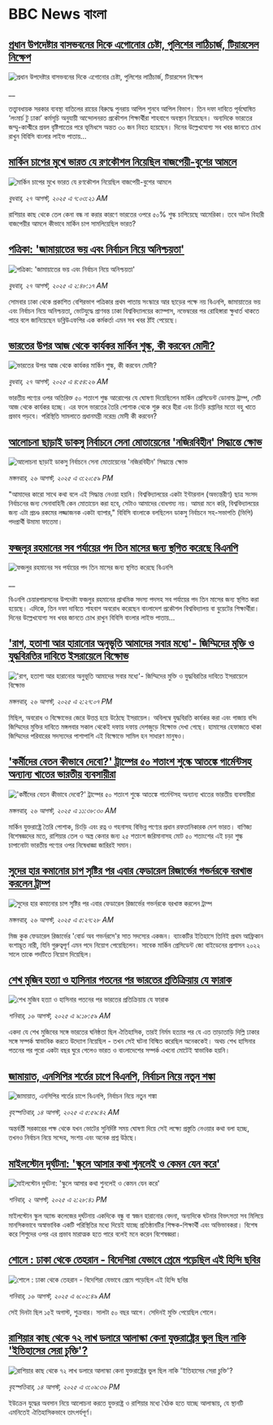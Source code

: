 # BBC News বাংলা## [প্রধান উপদেষ্টার বাসভবনের দিকে এগোনোর চেষ্টা, পুলিশের লাঠিচার্জ, টিয়ারসেল নিক্ষেপ](https://www.bbc.co.uk/bengali/live/c4gzkdl42nwt?at_medium=RSS&at_campaign=rss?at_campaign=githubrss)![প্রধান উপদেষ্টার বাসভবনের দিকে এগোনোর চেষ্টা, পুলিশের লাঠিচার্জ, টিয়ারসেল নিক্ষেপ](https://ichef.bbci.co.uk/ace/standard/240/cpsprodpb/f26c/live/0ad3be50-831b-11f0-ab3e-bd52082cd0ae.jpg)__তত্ত্বাবধায়ক সরকার ব্যবস্থা বাতিলের রায়ের বিরুদ্ধে পুনরায় আপিল শুনবে আপিল বিভাগ। তিন দফা দাবিতে পূর্বঘোষিত ‘লংমার্চ টু ঢাকা’ কর্মসূচি অনুযায়ী আন্দোলনরত প্রকৌশল শিক্ষার্থীরা শাহবাগে অবস্থান নিয়েছেন। অন্যদিকে ভারতের জম্মু-কাশ্মীরে প্রবল বৃষ্টিপাতের পরে ভূমিধসে অন্তত ৩০ জন নিহত হয়েছেন। দিনের উল্লেখযোগ্য সব খবর জানতে চোখ রাখুন বিবিসি বাংলার লাইভ পাতায়...## [মার্কিন চাপের মুখে ভারত যে রণকৌশল নিয়েছিল বাজপেয়ী-বুশের আমলে ](https://www.bbc.com/bengali/articles/ce937dl32kro?at_medium=RSS&at_campaign=rss?at_campaign=githubrss)![মার্কিন চাপের মুখে ভারত যে রণকৌশল নিয়েছিল বাজপেয়ী-বুশের আমলে ](https://ichef.bbci.co.uk/ace/ws/240/cpsprodpb/519f/live/4ac33250-82a0-11f0-a34f-318be3fb0481.jpg)_বুধবার, ২৭ আগস্ট, ২০২৫ এ ৭:০৩:২১ AM_রাশিয়ার কাছ থেকে তেল কেনা বন্ধ না করার কারণে ভারতের ওপরে ৫০% শুল্ক চাপিয়েছে আমেরিকা। তবে অটল বিহারী বাজপেয়ীর আমলে কীভাবে মার্কিন চাপ সামলিয়েছিল ভারত?## [পত্রিকা: 'জামায়াতের ভয় এবং নির্বাচন নিয়ে অনিশ্চয়তা'](https://www.bbc.com/bengali/articles/clyr8p1vv37o?at_medium=RSS&at_campaign=rss?at_campaign=githubrss)![পত্রিকা: 'জামায়াতের ভয় এবং নির্বাচন নিয়ে অনিশ্চয়তা'](https://ichef.bbci.co.uk/ace/ws/240/cpsprodpb/7788/live/1d5248f0-82ec-11f0-a819-c948892e2dca.jpg)_বুধবার, ২৭ আগস্ট, ২০২৫ এ ২:৪৮:১৭ AM_সোমবার ঢাকা থেকে প্রকাশিত বেশিরভাগ পত্রিকার প্রথম পাতায় সংস্কারে আর ছাড়ের পক্ষে নয় বিএনপি, জামায়াতের ভয় এবং নির্বাচন নিয়ে অনিশ্চয়তা, ভোটযুদ্ধে প্রাণবন্ত ঢাকা বিশ্ববিদ্যালয়ের ক্যাম্পাস, নভেম্বরের পর রোহিঙ্গারা ক্ষুধার্ত থাকতে পারে বলে জানিয়েছেন ডব্লিউএফপির এক কর্মকর্তা এমন সব খবর ঠাঁই পেয়েছে।## [ভারতের উপর আজ থেকে কার্যকর মার্কিন শুল্ক, কী করবেন মোদী?](https://www.bbc.com/bengali/articles/ckgje4pdl82o?at_medium=RSS&at_campaign=rss?at_campaign=githubrss)![ভারতের উপর আজ থেকে কার্যকর মার্কিন শুল্ক, কী করবেন মোদী?](https://ichef.bbci.co.uk/ace/ws/240/cpsprodpb/0462/live/dfb61000-82f3-11f0-a34f-318be3fb0481.jpg)_বুধবার, ২৭ আগস্ট, ২০২৫ এ ৪:৫৪:২৬ AM_ভারতীয় পণ্যের ওপর অতিরিক্ত ৫০ শতাংশ শুল্ক আরোপের যে ঘোষণা দিয়েছিলেন মার্কিন প্রেসিডেন্ট ডোনাল্ড ট্রাম্প, সেটি আজ থেকে কার্যকর হচ্ছে। এর ফলে ভারতের  তৈরি পোশাক থেকে শুরু করে হীরা এবং চিংড়ি রপ্তানির মতো বহু খাতে প্রভাব পড়বে। পরিস্থিতি সামলাতে প্রধানমন্ত্রী নরেন্দ্র মোদী কী করবেন?## [আলোচনা ছাড়াই ডাকসু নির্বাচনে সেনা মোতায়েনের 'নজিরবিহীন' সিদ্ধান্তে ক্ষোভ](https://www.bbc.com/bengali/articles/cy4d5dx484no?at_medium=RSS&at_campaign=rss?at_campaign=githubrss)![আলোচনা ছাড়াই ডাকসু নির্বাচনে সেনা মোতায়েনের 'নজিরবিহীন' সিদ্ধান্তে ক্ষোভ](https://ichef.bbci.co.uk/ace/ws/240/cpsprodpb/acba/live/56c24fe0-828d-11f0-ab3e-bd52082cd0ae.jpg)_মঙ্গলবার, ২৬ আগস্ট, ২০২৫ এ ৩:২০:৫৯ PM_"আমাদের কারো সাথে কথা বলে এই সিদ্ধান্ত নেওয়া হয়নি। বিশ্ববিদ্যালয়ের একটা ইন্টারনাল (অভ্যন্তরীণ) ছাত্র সংসদ নির্বাচনের জন্য সেনাবাহিনী কেন মোতায়েন করা হবে, সেটাও আমাদের বোধগম্য নয়। আমরা মনে করি, বিশ্ববিদ্যালয়ের জন্য এটা প্রচণ্ড রকমের লজ্জাজনক একটা ব্যাপার," বিবিসি বাংলাকে বলছিলেন ডাকসু নির্বাচনে সহ-সভাপতি (ভিপি) পদপ্রার্থী উমামা ফাতেমা।## [ফজলুর রহমানের সব পর্যায়ের পদ তিন মাসের জন্য স্থগিত করেছে বিএনপি](https://www.bbc.co.uk/bengali/live/c3wn0xed5e7t?at_medium=RSS&at_campaign=rss?at_campaign=githubrss)![ফজলুর রহমানের সব পর্যায়ের পদ তিন মাসের জন্য স্থগিত করেছে বিএনপি](https://ichef.bbci.co.uk/ace/standard/240/cpsprodpb/60da/live/2a35f030-8283-11f0-a34f-318be3fb0481.jpg)__বিএনপি চেয়ারপারসনের উপদেষ্টা ফজলুর রহমানের প্রাথমিক সদস্য পদসহ সব পর্যায়ের পদ তিন মাসের জন্য স্থগিত করা হয়েছে। এদিকে, তিন দফা দাবিতে শাহবাগ অবরোধ করেছেন বাংলাদেশ প্রকৌশল বিশ্ববিদ্যালয় বা বুয়েটের শিক্ষার্থীরা। দিনের উল্লেখযোগ্য সব খবর জানতে চোখ রাখুন বিবিসি বাংলার লাইভ পাতায়...## ['রাগ, হতাশা আর হারানোর অনুভূতি আমাদের সবার মধ্যে'- জিম্মিদের মুক্তি ও যুদ্ধবিরতির দাবিতে ইসরায়েলে বিক্ষোভ](https://www.bbc.com/bengali/articles/c0kzmzy2l6ro?at_medium=RSS&at_campaign=rss?at_campaign=githubrss)!['রাগ, হতাশা আর হারানোর অনুভূতি আমাদের সবার মধ্যে'- জিম্মিদের মুক্তি ও যুদ্ধবিরতির দাবিতে ইসরায়েলে বিক্ষোভ](https://ichef.bbci.co.uk/ace/ws/240/cpsprodpb/1d32/live/64dc1aa0-827b-11f0-ab3e-bd52082cd0ae.jpg)_মঙ্গলবার, ২৬ আগস্ট, ২০২৫ এ ২:২৭:০৭ PM_মিছিল, অবরোধ ও বিক্ষোভের জেরে উত্তপ্ত হয়ে উঠেছে ইসরায়েল। অবিলম্বে যুদ্ধবিরতি কার্যকর করা এবং গাজায় বন্দি জিম্মিদের মুক্তির দাবিতে মঙ্গলবার সকাল থেকেই দফায় দফায় দেশজুড়ে বিক্ষোভ দেখা গেছে। হামাসের হেফাজতে থাকা জিম্মিদের পরিবারের সদস্যদের পাশাপাশি এই বিক্ষোভে সামিল হন সাধারণ মানুষও।## ['কর্মীদের বেতন কীভাবে দেবো?' ট্রাম্পের ৫০ শতাংশ শুল্কে আতঙ্কে গার্মেন্টসহ অন্যান্য খাতের ভারতীয় ব্যবসায়ীরা](https://www.bbc.com/bengali/articles/c776g1v3mvdo?at_medium=RSS&at_campaign=rss?at_campaign=githubrss)!['কর্মীদের বেতন কীভাবে দেবো?' ট্রাম্পের ৫০ শতাংশ শুল্কে আতঙ্কে গার্মেন্টসহ অন্যান্য খাতের ভারতীয় ব্যবসায়ীরা](https://ichef.bbci.co.uk/ace/ws/240/cpsprodpb/f71b/live/d81cb110-8257-11f0-83cc-c5da98c419b8.jpg)_মঙ্গলবার, ২৬ আগস্ট, ২০২৫ এ ১১:৩৮:৩০ AM_মার্কিন যুক্তরাষ্ট্রে তৈরি পোশাক, চিংড়ি এবং রত্ন ও গহনাসহ বিভিন্ন পণ্যের প্রধান রফতানিকারক দেশ ভারত। বাণিজ্য বিশেষজ্ঞদের মতে, রাশিয়ার তেল ও অস্ত্র কেনার জন্য ২৫ শতাংশ জরিমানাসহ মোট ৫০ শতাংশের এই চড়া শুল্ক চাপানোটা ভারতীয় পণ্যের ওপর নিষেধাজ্ঞা জারিরই সমান।## [সুদের হার কমানোর চাপ সৃষ্টির পর এবার ফেডারেল রিজার্ভের গভর্নরকে বরখাস্ত করলেন ট্রাম্প](https://www.bbc.com/bengali/articles/c987015wn34o?at_medium=RSS&at_campaign=rss?at_campaign=githubrss)![সুদের হার কমানোর চাপ সৃষ্টির পর এবার ফেডারেল রিজার্ভের গভর্নরকে বরখাস্ত করলেন ট্রাম্প](https://ichef.bbci.co.uk/ace/ws/240/cpsprodpb/3076/live/40346380-8238-11f0-ab3e-bd52082cd0ae.jpg)_মঙ্গলবার, ২৬ আগস্ট, ২০২৫ এ ৫:২৭:২৮ AM_মিজ কুক ফেডারেল রিজার্ভের 'বোর্ড অব গভর্নরসে'র সাত সদস্যের একজন। ব্যাংকটির ইতিহাসে তিনিই প্রথম আফ্রিকান বংশাদ্ভূত নারী, যিনি গুরুত্বপূর্ণ এমন পদে নিয়োগ পেয়েছিলেন। সাবেক মার্কিন প্রেসিডেন্ট জো বাইডেনের প্রশাসন ২০২২ সালে তাকে পদটিতে নিয়োগ দিয়েছিল।## [শেখ মুজিব হত্যা ও হাসিনার পতনের পর ভারতের প্রতিক্রিয়ায় যে ফারাক](https://www.bbc.com/bengali/articles/cly39465d10o?at_medium=RSS&at_campaign=rss?at_campaign=githubrss)![শেখ মুজিব হত্যা ও হাসিনার পতনের পর ভারতের প্রতিক্রিয়ায় যে ফারাক](https://ichef.bbci.co.uk/ace/ws/240/cpsprodpb/473f/live/567ab140-7855-11f0-8071-1788c7e8ae0e.jpg)_শনিবার, ১৬ আগস্ট, ২০২৫ এ ৯:১৮:৫৯ AM_একদা যে শেখ মুজিবের সঙ্গে ভারতের ঘনিষ্ঠতা ছিল ঐতিহাসিক, তারই নির্মম হত্যার পর যে এত তাড়াতাড়ি দিল্লি ঢাকার সঙ্গে সম্পর্ক স্বাভাবিক করতে উদ্যোগ নিয়েছিল - তখন সেই ঘটনা বিস্মিত করেছিল অনেককেই। অথচ শেখ হাসিনার পতনের পর পুরো একটা বছর ঘুরে গেলেও ভারত ও বাংলাদেশের সম্পর্ক এখনো মোটেই স্বাভাবিক হয়নি।## [জামায়াত, এনসিপির শর্তের চাপে বিএনপি, নির্বাচন নিয়ে নতুন শঙ্কা ](https://www.bbc.com/bengali/articles/cgjyd701vwgo?at_medium=RSS&at_campaign=rss?at_campaign=githubrss)![জামায়াত, এনসিপির শর্তের চাপে বিএনপি, নির্বাচন নিয়ে নতুন শঙ্কা ](https://ichef.bbci.co.uk/ace/ws/240/cpsprodpb/6c32/live/ba7784d0-78a4-11f0-a975-cb151ca452f4.jpg)_বৃহস্পতিবার, ১৪ আগস্ট, ২০২৫ এ ৫:৫৯:৪২ AM_অন্তর্বর্তী সরকারের পক্ষ থেকে যখন ভোটের সুনির্দিষ্ট সময় ঘোষণা দিয়ে সেই লক্ষ্যে প্রস্তুতি নেওয়ার কথা বলা হচ্ছে, তখনও নির্বাচন নিয়ে সন্দেহ, সংশয় এবং অনেক প্রশ্ন উঠছে।## [মাইলস্টোন দুর্ঘটনা: 'স্কুলে আসার কথা শুনলেই ও কেমন যেন করে'](https://www.bbc.com/bengali/articles/cz0ylyd50k3o?at_medium=RSS&at_campaign=rss?at_campaign=githubrss)![মাইলস্টোন দুর্ঘটনা: 'স্কুলে আসার কথা শুনলেই ও কেমন যেন করে'](https://ichef.bbci.co.uk/ace/ws/240/cpsprodpb/b1a9/live/559e9ab0-6fa5-11f0-8dbd-f3d32ebd3327.png)_শনিবার, ২ আগস্ট, ২০২৫ এ ২:২৮:৪১ PM_মাইলস্টোন স্কুল অ্যান্ড কলেজের দুর্ঘটনায় একদিকে বন্ধু বা স্বজন হারানোর বেদনা, অন্যদিকে ঘটনার বিভৎসতা সব মিলিয়ে মানসিকভাবে অস্বাভাবিক একটি পরিস্থিতির মধ্যে দিয়েই যাচ্ছে প্রতিষ্ঠানটির শিক্ষক-শিক্ষার্থী এবং অভিভাবকরা। বিশেষ করে শিশুদের ওপর এর প্রভাব মারাত্মক হতে পারে বলেই মনে করেন বিশেষজ্ঞরা।## [শোলে : ঢাকা থেকে তেহরান - বিদেশিরা যেভাবে প্রেমে পড়েছিল এই হিন্দি ছবির](https://www.bbc.com/bengali/articles/cly73ww3wyxo?at_medium=RSS&at_campaign=rss?at_campaign=githubrss)![শোলে : ঢাকা থেকে তেহরান - বিদেশিরা যেভাবে প্রেমে পড়েছিল এই হিন্দি ছবির](https://ichef.bbci.co.uk/ace/ws/240/cpsprodpb/22a4/live/5b2e4060-79d8-11f0-83cc-c5da98c419b8.jpg)_শনিবার, ১৬ আগস্ট, ২০২৫ এ ৬:০২:৪৯ AM_সেই দিনটা ছিল ১৫ই অগাস্ট, শুক্রবার। সালটা ৫০ বছর আগে। সেদিনই মুক্তি পেয়েছিল শোলে।## [রাশিয়ার কাছ থেকে ৭২ লাখ ডলারে আলাস্কা কেনা যুক্তরাষ্ট্রের ভুল ছিল নাকি 'ইতিহাসের সেরা চুক্তি'?](https://www.bbc.com/bengali/articles/c2kzpq131nzo?at_medium=RSS&at_campaign=rss?at_campaign=githubrss)![রাশিয়ার কাছ থেকে ৭২ লাখ ডলারে আলাস্কা কেনা যুক্তরাষ্ট্রের ভুল ছিল নাকি 'ইতিহাসের সেরা চুক্তি'?](https://ichef.bbci.co.uk/ace/ws/240/cpsprodpb/72b4/live/8b981eb0-78ed-11f0-8071-1788c7e8ae0e.jpg)_বৃহস্পতিবার, ১৪ আগস্ট, ২০২৫ এ ৩:০৯:৩৬ PM_ইউক্রেন যুদ্ধের অবসান নিয়ে আলোচনা করতে যুক্তরাষ্ট্র ও রাশিয়ার মধ্যে বৈঠক হতে যাচ্ছে আলাস্কায়, যে স্থানটি এমনিতেই ঐতিহাসিকভাবে তাৎপর্যপূর্ণ।